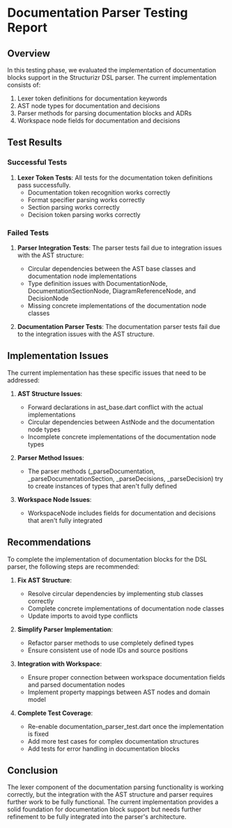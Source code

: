 # Documentation Parser Testing Report

## Overview

In this testing phase, we evaluated the implementation of documentation blocks support in the Structurizr DSL parser. The current implementation consists of:

1. Lexer token definitions for documentation keywords
2. AST node types for documentation and decisions
3. Parser methods for parsing documentation blocks and ADRs
4. Workspace node fields for documentation and decisions

## Test Results

### Successful Tests

1. **Lexer Token Tests**: All tests for the documentation token definitions pass successfully.
   - Documentation token recognition works correctly
   - Format specifier parsing works correctly
   - Section parsing works correctly
   - Decision token parsing works correctly

### Failed Tests

1. **Parser Integration Tests**: The parser tests fail due to integration issues with the AST structure:
   - Circular dependencies between the AST base classes and documentation node implementations
   - Type definition issues with DocumentationNode, DocumentationSectionNode, DiagramReferenceNode, and DecisionNode
   - Missing concrete implementations of the documentation node classes

2. **Documentation Parser Tests**: The documentation parser tests fail due to the integration issues with the AST structure.

## Implementation Issues

The current implementation has these specific issues that need to be addressed:

1. **AST Structure Issues**:
   - Forward declarations in ast_base.dart conflict with the actual implementations
   - Circular dependencies between AstNode and the documentation node types
   - Incomplete concrete implementations of the documentation node types

2. **Parser Method Issues**:
   - The parser methods (_parseDocumentation, _parseDocumentationSection, _parseDecisions, _parseDecision) try to create instances of types that aren't fully defined

3. **Workspace Node Issues**:
   - WorkspaceNode includes fields for documentation and decisions that aren't fully integrated

## Recommendations

To complete the implementation of documentation blocks for the DSL parser, the following steps are recommended:

1. **Fix AST Structure**:
   - Resolve circular dependencies by implementing stub classes correctly
   - Complete concrete implementations of documentation node classes
   - Update imports to avoid type conflicts

2. **Simplify Parser Implementation**:
   - Refactor parser methods to use completely defined types
   - Ensure consistent use of node IDs and source positions

3. **Integration with Workspace**:
   - Ensure proper connection between workspace documentation fields and parsed documentation nodes
   - Implement property mappings between AST nodes and domain model

4. **Complete Test Coverage**:
   - Re-enable documentation_parser_test.dart once the implementation is fixed
   - Add more test cases for complex documentation structures
   - Add tests for error handling in documentation blocks

## Conclusion

The lexer component of the documentation parsing functionality is working correctly, but the integration with the AST structure and parser requires further work to be fully functional. The current implementation provides a solid foundation for documentation block support but needs further refinement to be fully integrated into the parser's architecture.